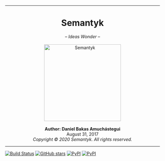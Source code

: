 ***
<H1 align="center">Semantyk</H1>
<p align="center">
  <i>– Ideas Wonder –</i><br><br>
  <img src="https://raw.githubusercontent.com/semantyk/Semantyk/master/docs/Semantyk.png" alt="Semantyk" width="250"/><br><br>
  <b>Author: Daniel Bakas Amuchástegui</b><br>
  August 31, 2017<br>
  <i>Copyright © 2020 Semantyk. All rights reserved.</i>
</p>

***
[![Build Status](https://travis-ci.org/RDFLib/rdflib.png?branch=master)](https://travis-ci.org/semantyk/Semantyk)
[![GitHub stars](https://raster.shields.io/github/stars/semantyk/Semantyk.png)](https://github.com/semantyk/Semantyk/stargazers)
[![PyPI](https://img.shields.io/pypi/v/semantyk.svg)](https://pypi.python.org/pypi/semantyk)
[![PyPI](https://img.shields.io/pypi/pyversions/semantyk.svg)](https://pypi.python.org/pypi/semantyk)
